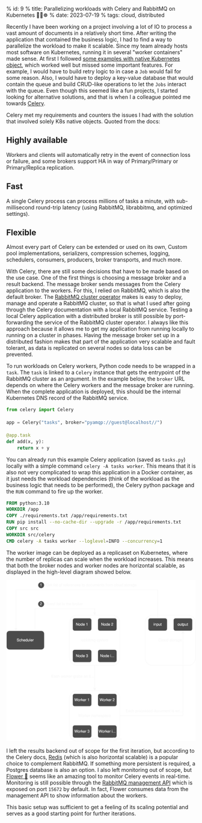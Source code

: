 % id: 9
% title: Parallelizing workloads with Celery and RabbitMQ on Kubernetes 🍃🐇☸️
% date: 2023-07-19
% tags: cloud, distributed

Recently I have been working on a project involving a lot of IO to process a vast amount of documents in a relatively short time. After writing the application that contained the business logic, I had to find a way to parallelize the workload to make it scalable. Since my team already hosts most software on Kubernetes, running it in several "worker containers" made sense. At first I followed [some examples with native Kubernetes object](https://kubernetes.io/docs/tasks/job/parallel-processing-expansion/), which worked well but missed some important features. For example, I would have to build retry logic to in case a `Job` would fail for some reason. Also, I would have to deploy a key-value database that would contain the queue and build CRUD-like operations to let the `Jobs` interact with the queue. Even though this seemed like a fun projects, I started looking for alternative solutions, and that is when I a colleague pointed me towards [Celery](https://docs.celeryq.dev/en/stable/getting-started/introduction.html).

Celery met my requirements and counters the issues I had with the solution that involved solely K8s native objects. Quoted from the docs:

## Highly available

Workers and clients will automatically retry in the event of connection loss or failure, and some brokers support HA in way of Primary/Primary or Primary/Replica replication.

## Fast

A single Celery process can process millions of tasks a minute, with sub-millisecond round-trip latency (using RabbitMQ, librabbitmq, and optimized settings).

## Flexible

Almost every part of Celery can be extended or used on its own, Custom pool implementations, serializers, compression schemes, logging, schedulers, consumers, producers, broker transports, and much more.

With Celery, there are still some decisions that have to be made based on the use case. One of the first things is choosing a message broker and a result backend. The message broker sends messages from the Celery application to the workers. For this, I relied on RabbitMQ, which is also the default broker. The [RabbitMQ cluster operator](https://www.rabbitmq.com/kubernetes/operator/operator-overview.html) makes is easy to deploy, manage and operate a RabbitMQ cluster, so that is what I used after going through the Celery documentation with a local RabbitMQ service. Testing a local Celery application with a distributed broker is still possible by port-forwarding the service of the RabbitMQ cluster operator. I always like this approach because it allows me to get my application from running locally to running on a cluster in phases. Having the message broker set up in a distributed fashion makes that part of the application very scalable and fault tolerant, as data is replicated on several nodes so data loss can be prevented.

To run workloads on Celery workers, Python code needs to be wrapped in a `task`. The `task` is linked to a `Celery` instance that gets the entrypoint of the RabbitMQ cluster as an argument. In the example below, the `broker` URL depends on where the Celery workers and the message broker are running. When the complete application is deployed, this should be the internal Kubernetes DNS record of the RabbitMQ service.

```py
from celery import Celery

app = Celery("tasks", broker="pyamqp://guest@localhost//")

@app.task
def add(x, y):
    return x + y
```

You can already run this example Celery application (saved as `tasks.py`) locally with a simple command `celery -A tasks worker`. This means that it is also not very complicated to wrap this application in a Docker container, as it just needs the workload dependencies (think of the workload as the business logic that needs to be performed), the Celery python package and the `RUN` command to fire up the worker.

```dockerfile
FROM python:3.10
WORKDIR /app
COPY ./requirements.txt /app/requirements.txt
RUN pip install --no-cache-dir --upgrade -r /app/requirements.txt
COPY src src
WORKDIR src/celery
CMD celery -A tasks worker --loglevel=INFO --concurrency=1
```

The worker image can be deployed as a replicaset on Kubernetes, where the number of replicas can scale when the workload increases. This means that both the broker nodes and worker nodes are horizontal scalable, as displayed in the high-level diagram showed below.

![Diagram](assets/images/k8s_celery_scaling.svg)

I left the results backend out of scope for the first iteration, but according to the Celery docs, [Redis](https://redis.io/) (which is also horizontal scalable) is a popular choice to complement RabbitMQ. If something more persistent is required, a Postgres database is also an option. I also left monitoring out of scope, but [Flower 🌸](https://flower.readthedocs.io/en/latest/features.html) seems like an amazing tool to monitor Celery events in real-time. Monitoring is still possible through the [RabbitMQ management API](https://www.rabbitmq.com/management.html) which is exposed on port `15672` by default. In fact, Flower consumes data from the management API to show information about the workers.

This basic setup was sufficient to get a feeling of its scaling potential and serves as a good starting point for further iterations.
